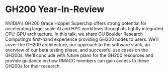 # GH200 Year-In-Review 

NVIDIA's GH200 Grace Hopper Superchip offers strong potential for accelerating large-scale 
AI and HPC workflows through its tightly integrated CPU-GPU architecture. In this talk, we 
share CU Boulder Research Computing’s first-hand experience providing GH200 nodes to users. 
We'll cover the GH200 architecture, our approach to the software stack, an overview of our 
beta testing phase, and successful use cases on the GH200s. We'll conclude with future plans 
for the GH200 resources and provide guidance on how RMACC members can gain access to these 
GH200s for their research. 
